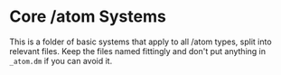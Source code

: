 # Core /atom Systems

This is a folder of basic systems that apply to all /atom types, split into relevant files. Keep the files named fittingly and don't put anything in `_atom.dm` if you can avoid it.
